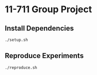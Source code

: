 # 11-711 Group Project

## Install Dependencies

```bash
./setup.sh
```

## Reproduce Experiments

```bash
./reproduce.sh
```
